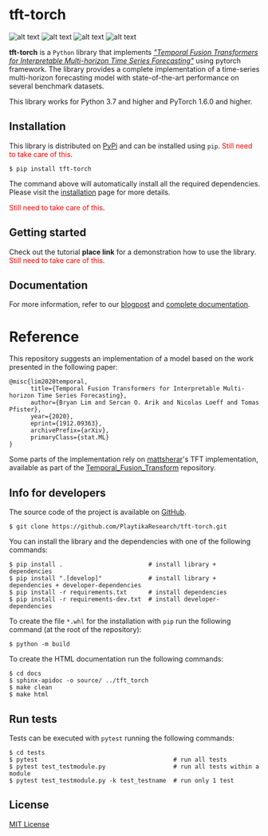 [comment]: <> (Modify also docs/installation.rst if change the README.md)

[comment]: <> (Modify also LICENSE.rst if change the README.md)

tft-torch
=====

[comment]: <> (Modify also docs/badges.rst if you change the badges)

[comment]: <> (Modify also LICENSE.rst if you change the license)
![alt text](https://img.shields.io/badge/build-passing-brightgreen)
![alt text](https://img.shields.io/badge/docs-passing-brightgreen)
![alt text](https://img.shields.io/badge/version-0.0.1-blue)
![alt text](https://img.shields.io/badge/license-MIT-blue)

**tft-torch** is a ``Python`` library that
implements <cite>["Temporal Fusion Transformers for Interpretable Multi-horizon Time Series Forecasting"][1]</cite>
using pytorch framework. The library provides a complete implementation of a time-series multi-horizon forecasting model
with state-of-the-art performance on several benchmark datasets.

This library works for Python 3.7 and higher and PyTorch 1.6.0 and higher.

Installation
------------
This library is distributed on [PyPi](missing_url) and can be installed using ``pip``.
<span style="color:red">Still need to take care of this</span>.

~~~~~~~~~~~~~~~~~~~~~~
$ pip install tft-torch 
~~~~~~~~~~~~~~~~~~~~~~

The command above will automatically install all the required dependencies. Please visit the
[installation](needs_to_be_fixed) page for more details.

<span style="color:red">Still need to take care of this</span>.


Getting started
---------------
Check out the tutorial **place link** for a demonstration how to use the library.
<span style="color:red">Still need to take care of this</span>.


Documentation
-------------
For more information, refer to our
[blogpost](broken_link)
and
[complete documentation](broken_link).



# Reference

This repository suggests an implementation of a model based on the work presented in the following paper:

```
@misc{lim2020temporal,
      title={Temporal Fusion Transformers for Interpretable Multi-horizon Time Series Forecasting}, 
      author={Bryan Lim and Sercan O. Arik and Nicolas Loeff and Tomas Pfister},
      year={2020},
      eprint={1912.09363},
      archivePrefix={arXiv},
      primaryClass={stat.ML}
}
```
Some parts of the implementation rely on [mattsherar](https://github.com/mattsherar)'s TFT implementation, available as part of the [Temporal_Fusion_Transform](https://github.com/mattsherar/Temporal_Fusion_Transform) repository.

[1]: https://arxiv.org/abs/1912.09363


Info for developers
-------------------

The source code of the project is available on [GitHub](https://github.com/PlaytikaResearch/tft-torch).

~~~~~~~~~~~~~~~~~~~~~~~~~~~~~~~~~~~~~~~~~~~~~~~~~~~~~~~~~~~~
$ git clone https://github.com/PlaytikaResearch/tft-torch.git
~~~~~~~~~~~~~~~~~~~~~~~~~~~~~~~~~~~~~~~~~~~~~~~~~~~~~~~~~~~~

You can install the library and the dependencies with one of the following commands:

~~~~~~~~~~~~~~~~~~~~~~~~~~~~~~~~~~~~~~~~~~~~~~~~~~~~~~~~~~~~~~~~~~~~~~~~~~~~~~~~~~~~~~~~~~~~~~~~
$ pip install .                        # install library + dependencies
$ pip install ".[develop]"             # install library + dependencies + developer-dependencies
$ pip install -r requirements.txt      # install dependencies
$ pip install -r requirements-dev.txt  # install developer-dependencies
~~~~~~~~~~~~~~~~~~~~~~~~~~~~~~~~~~~~~~~~~~~~~~~~~~~~~~~~~~~~~~~~~~~~~~~~~~~~~~~~~~~~~~~~~~~~~~~~

To create the file ``*.whl`` for the installation with ``pip`` run the following command (at the root of the
repository):

~~~~~~~~~~~~~~~~~~~~~~~~~~~~~~~~~~~
$ python -m build
~~~~~~~~~~~~~~~~~~~~~~~~~~~~~~~~~~~

To create the HTML documentation run the following commands:

~~~~~~~~~~~~~~~~~~~~~~~~~~~~~~~~~~~~~~~
$ cd docs
$ sphinx-apidoc -o source/ ../tft_torch
$ make clean
$ make html
~~~~~~~~~~~~~~~~~~~~~~~~~~~~~~~~~~~~~~~

Run tests
---------

Tests can be executed with ``pytest`` running the following commands:

~~~~~~~~~~~~~~~~~~~~~~~~~~~~~~~~~~~~~~~~~~~~~~~~~~~~~~~~~~~~~~~~~~~~~~~~~~~~~~
$ cd tests
$ pytest                                      # run all tests
$ pytest test_testmodule.py                   # run all tests within a module
$ pytest test_testmodule.py -k test_testname  # run only 1 test
~~~~~~~~~~~~~~~~~~~~~~~~~~~~~~~~~~~~~~~~~~~~~~~~~~~~~~~~~~~~~~~~~~~~~~~~~~~~~~



License
-------

[MIT License](LICENSE)

